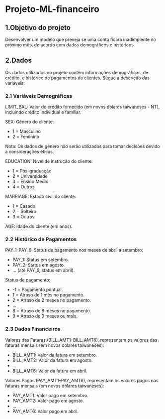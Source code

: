 # Projeto-ML-financeiro

## 1.Objetivo do projeto

Desenvolver um modelo que preveja se uma conta ficará inadimplente no próximo mês, de acordo com dados demográficos e históricos.

## 2.Dados

Os dados utilizados no projeto contêm informações demográficas, de crédito, e histórico de pagamentos de clientes. Segue a descrição das variáveis:

### 2.1 Variáveis Demográficas
LIMIT_BAL: Valor do crédito fornecido (em novos dólares taiwaneses - NT), incluindo crédito individual e familiar.

SEX: Gênero do cliente:
- 1 = Masculino
- 2 = Feminino

Nota: Os dados de gênero não serão utilizados para tomar decisões devido a considerações éticas.

EDUCATION: Nível de instrução do cliente:
- 1 = Pós-graduação
- 2 = Universidade
- 3 = Ensino Médio
- 4 = Outros

MARRIAGE: Estado civil do cliente:
- 1 = Casado
- 2 = Solteiro
- 3 = Outros

AGE: Idade do cliente (em anos).

### 2.2 Histórico de Pagamentos

PAY_1–PAY_6: Status de pagamento nos meses de abril a setembro:

- PAY_1: Status em setembro.
- PAY_2: Status em agosto.
- ... (até PAY_6, status em abril).

Status de pagamento:

- -1 = Pagamento pontual.
- 1 = Atraso de 1 mês no pagamento.
- 2 = Atraso de 2 meses no pagamento.
- ...
- 8 = Atraso de 8 meses no pagamento.
- 9 = Atraso de 9 meses ou mais.


### 2.3 Dados Financeiros

Valores das Faturas (BILL_AMT1–BILL_AMT6), representam os valores das faturas mensais (em novos dólares taiwaneses):

- BILL_AMT1: Valor da fatura em setembro.
- BILL_AMT2: Valor da fatura em agosto.
- ...
- BILL_AMT6: Valor da fatura em abril.

Valores Pagos (PAY_AMT1–PAY_AMT6), representam os valores pagos nas faturas mensais (em novos dólares taiwaneses):

- PAY_AMT1: Valor pago em setembro.
- PAY_AMT2: Valor pago em agosto.
- ...
- PAY_AMT6: Valor pago em abril.
